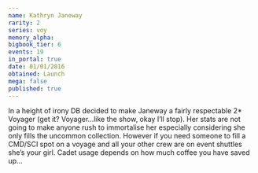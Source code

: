 ```yaml
---
name: Kathryn Janeway
rarity: 2
series: voy
memory_alpha:
bigbook_tier: 6
events: 19
in_portal: true
date: 01/01/2016
obtained: Launch
mega: false
published: true
---
```


In a height of irony DB decided to make Janeway a fairly respectable 2* Voyager (get it? Voyager...like the show, okay I’ll stop). Her stats are not going to make anyone rush to immortalise her especially considering she only fills the uncommon collection. However if you need someone to fill a CMD/SCI spot on a voyage and all your other crew are on event shuttles she’s your girl. Cadet usage depends on how much coffee you have saved up…
